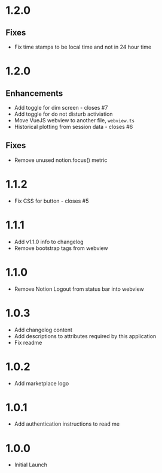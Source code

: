 # 1.2.0

## Fixes

- Fix time stamps to be local time and not in 24 hour time

# 1.2.0

## Enhancements

- Add toggle for dim screen - closes #7
- Add toggle for do not disturb activiation
- Move VueJS webview to another file, `webview.ts`
- Historical plotting from session data - closes #6

## Fixes

- Remove unused notion.focus() metric

# 1.1.2

- Fix CSS for button - closes #5

# 1.1.1

- Add v1.1.0 info to changelog
- Remove bootstrap tags from webview

# 1.1.0

- Remove Notion Logout from status bar into webview

# 1.0.3

- Add changelog content
- Add descriptions to attributes required by this application
- Fix readme

# 1.0.2

- Add marketplace logo

# 1.0.1

- Add authentication instructions to read me

# 1.0.0

- Initial Launch
